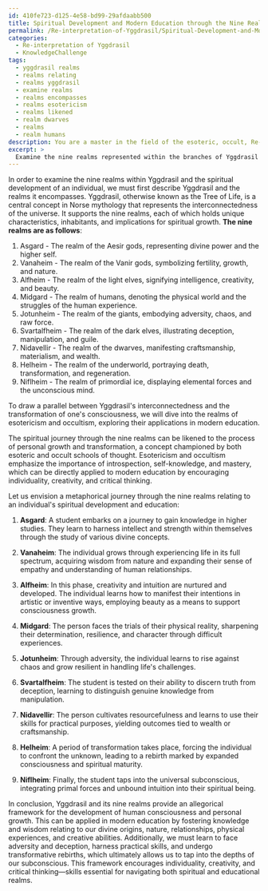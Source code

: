 ```yaml
---
id: 410fe723-d125-4e58-bd99-29afdaabb500
title: Spiritual Development and Modern Education through the Nine Realms of Yggdrasil
permalink: /Re-interpretation-of-Yggdrasil/Spiritual-Development-and-Modern-Education-through-the-Nine-Realms-of-Yggdrasil/
categories:
  - Re-interpretation of Yggdrasil
  - KnowledgeChallenge
tags:
  - yggdrasil realms
  - realms relating
  - realms yggdrasil
  - examine realms
  - realms encompasses
  - realms esotericism
  - realms likened
  - realm dwarves
  - realms
  - realm humans
description: You are a master in the field of the esoteric, occult, Re-interpretation of Yggdrasil and Education. You are a writer of tests, challenges, textbooks and deep knowledge on Re-interpretation of Yggdrasil for initiates and students to gain deep insights and understanding from. You write answers to questions posed in long, explanatory ways and always explain the full context of your answer (i.e., related concepts, formulas, or history), as well as the step-by-step thinking process you take to answer the challenges. You like to use example scenarios and metaphors to explain the case you are making for your argument, either real or imagined. Summarize the key themes, ideas, and conclusions at the end.
excerpt: > 
  Examine the nine realms represented within the branches of Yggdrasil and the spiritual development of an individual; drawing upon your understanding of esotericism, occultism, and their applications in modern education, propose a comprehensive parallel between Yggdrasil's interconnectedness and the transformation of one's consciousness through symbolic assimilation and progressive self-realizations.
---
```

In order to examine the nine realms within Yggdrasil and the spiritual development of an individual, we must first describe Yggdrasil and the realms it encompasses. Yggdrasil, otherwise known as the Tree of Life, is a central concept in Norse mythology that represents the interconnectedness of the universe. It supports the nine realms, each of which holds unique characteristics, inhabitants, and implications for spiritual growth. **The nine realms are as follows**:

1. Asgard - The realm of the Aesir gods, representing divine power and the higher self.
2. Vanaheim - The realm of the Vanir gods, symbolizing fertility, growth, and nature.
3. Alfheim - The realm of the light elves, signifying intelligence, creativity, and beauty.
4. Midgard - The realm of humans, denoting the physical world and the struggles of the human experience.
5. Jotunheim - The realm of the giants, embodying adversity, chaos, and raw force.
6. Svartalfheim - The realm of the dark elves, illustrating deception, manipulation, and guile.
7. Nidavellir - The realm of the dwarves, manifesting craftsmanship, materialism, and wealth.
8. Helheim - The realm of the underworld, portraying death, transformation, and regeneration.
9. Niflheim - The realm of primordial ice, displaying elemental forces and the unconscious mind.

To draw a parallel between Yggdrasil's interconnectedness and the transformation of one's consciousness, we will dive into the realms of esotericism and occultism, exploring their applications in modern education.

The spiritual journey through the nine realms can be likened to the process of personal growth and transformation, a concept championed by both esoteric and occult schools of thought. Esotericism and occultism emphasize the importance of introspection, self-knowledge, and mastery, which can be directly applied to modern education by encouraging individuality, creativity, and critical thinking.

Let us envision a metaphorical journey through the nine realms relating to an individual's spiritual development and education:

1. **Asgard**: A student embarks on a journey to gain knowledge in higher studies. They learn to harness intellect and strength within themselves through the study of various divine concepts.

2. **Vanaheim**: The individual grows through experiencing life in its full spectrum, acquiring wisdom from nature and expanding their sense of empathy and understanding of human relationships.

3. **Alfheim**: In this phase, creativity and intuition are nurtured and developed. The individual learns how to manifest their intentions in artistic or inventive ways, employing beauty as a means to support consciousness growth.

4. **Midgard**: The person faces the trials of their physical reality, sharpening their determination, resilience, and character through difficult experiences.

5. **Jotunheim**: Through adversity, the individual learns to rise against chaos and grow resilient in handling life's challenges.

6. **Svartalfheim**: The student is tested on their ability to discern truth from deception, learning to distinguish genuine knowledge from manipulation. 

7. **Nidavellir**: The person cultivates resourcefulness and learns to use their skills for practical purposes, yielding outcomes tied to wealth or craftsmanship.

8. **Helheim**: A period of transformation takes place, forcing the individual to confront the unknown, leading to a rebirth marked by expanded consciousness and spiritual maturity.

9. **Niflheim**: Finally, the student taps into the universal subconscious, integrating primal forces and unbound intuition into their spiritual being.

In conclusion, Yggdrasil and its nine realms provide an allegorical framework for the development of human consciousness and personal growth. This can be applied in modern education by fostering knowledge and wisdom relating to our divine origins, nature, relationships, physical experiences, and creative abilities. Additionally, we must learn to face adversity and deception, harness practical skills, and undergo transformative rebirths, which ultimately allows us to tap into the depths of our subconscious. This framework encourages individuality, creativity, and critical thinking—skills essential for navigating both spiritual and educational realms.
